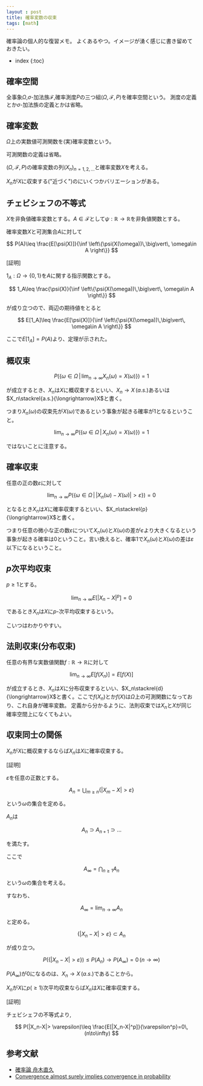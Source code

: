 ```yaml
---
layout : post
title: 確率変数の収束
tags: [math]
---
```


確率論の個人的な復習メモ。
よくあるやつ。イメージが湧く感じに書き留めておきたい。

* index
{:toc}

## 確率空間
全事象$\Omega$,$\sigma$-加法族$\mathcal{F}$,確率測度$P$の三つ組$(\Omega,\mathcal{F},P)$を確率空間という。
測度の定義とか$\sigma$-加法族の定義とかは省略。

## 確率変数

$\Omega$上の実数値可測関数を(実)確率変数という。

可測関数の定義は省略。

$(\Omega,\mathcal{F},P)$の確率変数の列$\left(X_{n}\right)_{n=1,2,\ldots}$と確率変数$X$を考える。

$X_n$が$X$に収束する("近づく")のにいくつかバリエーションがある。

## チェビシェフの不等式

<div class="box">

$X$を非負値確率変数とする。$A\in\mathcal{F}$として$\psi:\mathbb{R}\to\mathbb{R}$を非負値関数とする。

確率変数$X$と可測集合$A$に対して

$$
P(A)\leq \frac{E[\psi(X)]}{\inf \left\{\psi(X(\omega))\,\big\vert\, \omega\in A \right\}}
$$

</div>

[証明]

$1_A:\Omega\to\{ 0,1 \}$を$A$に関する指示関数とする。

$$
1_A\leq \frac{\psi(X)}{\inf \left\{\psi(X(\omega))\,\big\vert\, \omega\in A \right\}}
$$

が成り立つので、両辺の期待値をとると

$$
E[1_A]\leq \frac{E[\psi(X)]}{\inf \left\{\psi(X(\omega))\,\big\vert\, \omega\in A \right\}}
$$

ここで$E[1_A]=P(A)$より、定理が示された。

## 概収束

$$
P\left(\left\{\omega\in\Omega\,\Big\vert\,\lim_{n\to\infty}X_n(\omega)=X(\omega)\right\}\right)=1
$$

が成立するとき、$X_n$は$X$に概収束するといい、$X_n\longrightarrow X\,(a.s.)$あるいは$X_n\stackrel{a.s.}{\longrightarrow}X$と書く。

つまり$X_n(\omega)$の収束先が$X(\omega)$であるという事象が起きる確率が1となるということ。

$$
\lim_{n\to\infty}P\left(\left\{\omega\in\Omega\,\vert\,X_n(\omega)=X(\omega)\right\}\right)=1
$$

ではないことに注意する。


## 確率収束
任意の正の数$\varepsilon$に対して

$$
\lim_{n\to\infty}P\left(\left\{\omega\in\Omega\,\Big\vert\,\left|X_n(\omega)-X(\omega)\right|>\varepsilon\right\}\right)=0
$$

となるとき$X_n$は$X$に確率収束するといい、$X_n\stackrel{p}{\longrightarrow}X$と書く。

つまり任意の微小な正の数$\varepsilon$について$X_n(\omega)$と$X(\omega)$の差が$\varepsilon$より大きくなるという事象が起きる確率は0ということ。言い換えると、確率1で$X_n(\omega)$と$X(\omega)$の差は$\varepsilon$以下になるということ。

## $p$次平均収束

$p\geq 1$とする。

$$
\lim_{n\to\infty} E\left[|X_n-X|^p\right]=0
$$

であるとき$X_n$は$X$に$p$-次平均収束するという。

こいつはわかりやすい。

## 法則収束(分布収束)

任意の有界な実数値関数$f:\mathbb{R}\to\mathbb{R}$に対して

$$
\lim_{n\to\infty} E[f(X_n)]=E[f(X)]
$$

が成立するとき、$X_n$は$X$に分布収束するといい、$X_n\stackrel{d}{\longrightarrow}X$と書く。ここで$f(X_n)$とか$f(X)$は$\Omega$上の可測関数になっており、これ自身が確率変数。
定義から分かるように、法則収束では$X_n$と$X$が同じ確率空間上になくてもよい。


## 収束同士の関係

<div class="box">

$X_n$が$X$に概収束するならば$X_n$は$X$に確率収束する。

</div>

[証明]

$\varepsilon$を任意の正数とする。

$$
A_n=\bigcup_{m\geq n}\left\{|X_m-X|>\varepsilon\right\}
$$

という$\omega$の集合を定める。

$A_n$は

$$
A_{n}\supset A_{n+1} \supset \ldots
$$

を満たす。

ここで

$$
A_{\infty}=\bigcap_{n\geq 1} A_n
$$

という$\omega$の集合を考える。

すなわち、

$$
A_{\infty}=\lim_{n\to\infty} A_n
$$

と定める。

$$
\{|X_n-X|>\varepsilon\}\subset A_n
$$

が成り立つ。

$$
P(\{|X_n-X|>\varepsilon\}) \leq P(A_n)\to P(A_\infty)=0\,(n\to\infty)
$$

$P(A_\infty)$が$0$になるのは、$X_n\longrightarrow X\,(a.s.)$であることから。


<div class="box">

$X_n$が$X$に$p(\geq 1)$次平均収束ならば$X_n$は$X$に確率収束する。

</div>

[証明]

チェビシェフの不等式より,

$$
P(|X_n-X|> \varepsilon)\leq \frac{E[|X_n-X|^p]}{\varepsilon^p}=0\,(n\to\infty)
$$

## 参考文献

* [確率論 舟木直久](http://www.asakura.co.jp/books/isbn/978-4-254-11600-7/)
* [Convergence almost surely implies convergence in probability](https://en.wikipedia.org/wiki/Proofs_of_convergence_of_random_variables##propA1)

